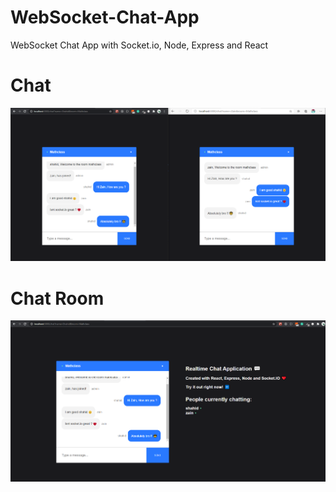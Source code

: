 # WebSocket-Chat-App
WebSocket Chat App with Socket.io, Node, Express and React
# Chat
!["Chat"](https://github.com/shahiddhariwala/WebSocket-Chat-App/blob/master/client/src/Screenshot/socketChat.png)

# Chat Room
!["Chat Room"](https://github.com/shahiddhariwala/WebSocket-Chat-App/blob/master/client/src/Screenshot/socketChatFullScreen.png)
